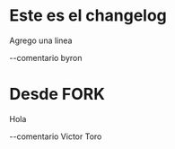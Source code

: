 # Este es el changelog

Agrego una linea

--comentario byron

# Desde FORK

Hola

--comentario Victor Toro
